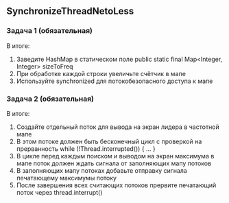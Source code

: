 ## SynchronizeThreadNetoLess
### Задача 1 (обязательная)
В итоге:
1. Заведите HashMap в статическом поле public static final Map<Integer, Integer> sizeToFreq
2. При обработке каждой строки увеличьте счётчик в мапе
3. Используйте synchronized для потокобезопасного доступа к мапе

### Задача 2 (обязательная)
В итоге:

1. Создайте отдельный поток для вывода на экран лидера в частотной мапе
2. В этом потоке должен быть бесконечный цикл с проверкой на прерванность while (!Thread.interrupted()) { ... }
3. В цикле перед каждым поиском и выводом на экран максимума в мапе поток должен ждать сигнала от заполняющих мапу потоков
4. В заполняющих мапу потоках добавьте отправку сигнала печатающему максимумы потоку
5. После завершения всех считающих потоков прервите печатающий поток через thread.interrupt()
